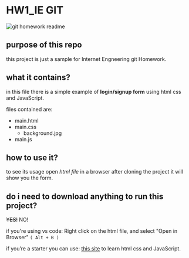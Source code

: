 # HW1_IE GIT

![git homework readme](https://www.inextlabs.com/images/general/integrations.png)

## purpose of this repo
this project is just a sample for Internet Engneering git Homework.

## what it contains?
in this file there is a simple example of **login/signup form** using html css and JavaScript.

files contained are:
  - main.html
  - main.css
    - background.jpg
  - main.js

## how to use it?
to see its usage open _html file_ in a browser after cloning the project it will show you the form.

## do i need to download anything to run this project?

~~YES!~~ NO!

if you're using vs code:
Right click on the html file, and select "Open in Browser" `( Alt + B )`

if you’re a starter you can use: [this site](https://www.w3schools.com/) to learn html css and JavaScript.
